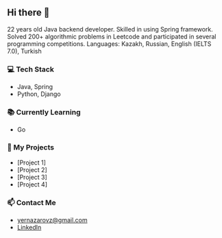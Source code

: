## Hi there 👋

22 years old Java backend developer. Skilled in using Spring framework. Solved 200+ algorithmic problems in Leetcode and participated in several programming competitions. Languages: Kazakh, Russian, English (IELTS 7.0), Turkish

### 💻 Tech Stack

- Java, Spring
- Python, Django

### 📚 Currently Learning

- Go

### 🔭 My Projects

- [Project 1]
- [Project 2]
- [Project 3]
- [Project 4]

### 📫 Contact Me

- yernazarovz@gmail.com
- [LinkedIn](https://www.linkedin.com/in/zhandos-yernazarov-b739801a7/)
